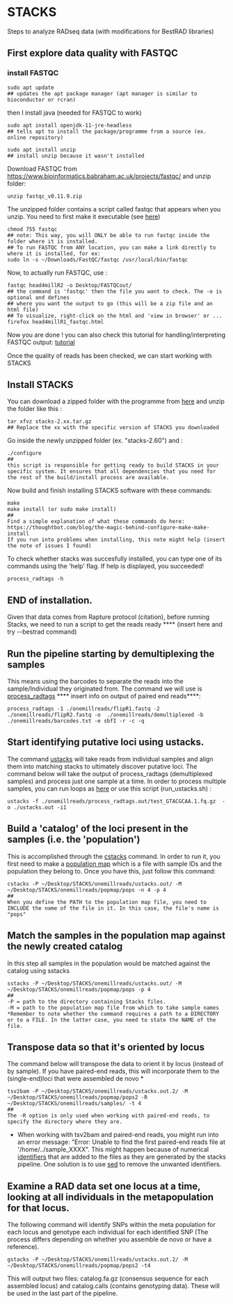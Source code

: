 # STACKS
Steps to analyze RADseq data (with modifications for BestRAD libraries)
## First explore data quality with FASTQC 
### install FASTQC
```
sudo apt update
## updates the apt package manager (apt manager is similar to bioconductor or rcran)
``` 
then I install java (needed for FASTQC to work)
```
sudo apt install openjdk-11-jre-headless  
## tells apt to install the package/programme from a source (ex. online repository)
```
```
sudo apt install unzip 
## install unzip because it wasn't installed 
```
Download FASTQC from https://www.bioinformatics.babraham.ac.uk/projects/fastqc/
and unzip folder:
```
unzip fastqc_v0.11.9.zip
```
The unzipped folder contains a script called fastqc that appears when you unzip. You need to first make it executable (see [here](https://raw.githubusercontent.com/s-andrews/FastQC/master/INSTALL.txt))
```
chmod 755 fastqc
## note: This way, you will ONLY be able to run fastqc inside the folder where it is installed.
## To run FASTQC from ANY location, you can make a link directly to where it is installed, for ex:
sudo ln -s ~/Downloads/FastQC/fastqc /usr/local/bin/fastqc
```
Now, to actually run FASTQC, use :
```
fastqc head4millR2 -o Desktop/FASTQCout/
## the command is 'fastqc' then the file you want to check. The -o is optional and defines 
## where you want the output to go (this will be a zip file and an html file)
## To visualize, right-click on the html and 'view in browser' or ...
firefox head4millR1_fastqc.html 
```
Now you are done ! you can also check this tutorial for handling/interpreting FASTQC output: [tutorial](https://rtsf.natsci.msu.edu/genomics/tech-notes/fastqc-tutorial-and-faq/) 

Once the quality of reads has been checked, we can start working with STACKS
## Install STACKS
You can download a zipped folder with the programme from [here](https://catchenlab.life.illinois.edu/stacks/) and unzip the folder like this :
```
tar xfvz stacks-2.xx.tar.gz 
## Replace the xx with the specific version of STACKS you downloaded
```
Go inside the newly unzipped folder (ex. "stacks-2.60") and :
```
./configure 
##
this script is responsible for getting ready to build STACKS in your specific system. It ensures that all dependencies that you need for the rest of the build/install process are available.
```
Now build and finish installing STACKS software with these commands:
```
make
make install (or sudo make install)
##
Find a simple explanation of what these commands do here: https://thoughtbot.com/blog/the-magic-behind-configure-make-make-install
If you run into problems when installing, this note might help (insert the note of issues I found)
```
To check whether stacks was succesfully installed, you can type one of its commands using the 'help' flag. If help is displayed, you succeeded!
```
process_radtags -h 
```
## END of installation.

Given that data comes from Rapture protocol (citation), before running Stacks, we need to run a script to get the reads ready **** (insert here and try --bestrad command)

## Run the pipeline starting by demultiplexing the samples 
This means using the barcodes to separate the reads into the sample/Individual they originated from. The command we will use is [process_radtags](https://catchenlab.life.illinois.edu/stacks/comp/process_radtags.php) **** insert info on output of paired end reads****:
```
process_radtags -1 ./onemillreads/flipR1.fastq -2 ./onemillreads/flipR2.fastq -o  ./onemillreads/demultiplexed -b ./onemillreads/barcodes.txt -e sbfI -r -c -q
```
## Start identifying putative loci using ustacks. 
The command [ustacks](https://catchenlab.life.illinois.edu/stacks/comp/ustacks.phpwill) will take reads from individual samples and align them into matching stacks to ultimately discover putative loci. The command below will take the output of process_radtags (demultiplexed samples) and process just one sample at a time. In order to process multiple samples, you can run loops as [here](https://catchenlab.life.illinois.edu/stacks/manual/#pipe) or use this script (run_ustacks.sh) :
```
ustacks -f ./onemillreads/process_radtags.out/test_GTACGCAA.1.fq.gz  -o ./ustacks.out -i1 
```
## Build a 'catalog' of the loci present in the samples (i.e. the 'population')
This is accomplished through the [cstacks](https://catchenlab.life.illinois.edu/stacks/comp/cstacks.php) command. In order to run it, you first need to make a [population map](https://catchenlab.life.illinois.edu/stacks/manual/#popmap) which is a file with sample IDs and the population they belong to. Once you have this, just follow this command:
```
cstacks -P ~/Desktop/STACKS/onemillreads/ustacks.out/ -M  ~/Desktop/STACKS/onemillreads/popmap/pops -n 4 -p 4
##
When you define the PATH to the population map file, you need to INCLUDE the name of the file in it. In this case, the file's name is "pops"
```
## Match the samples in the population map against the newly created catalog
In this step all samples in the population would be matched against the catalog using sstacks
```
sstacks -P ~/Desktop/STACKS/onemillreads/ustacks.out/ -M ~/Desktop/STACKS/onemillreads/popmap/pops -p 4
##
-P = path to the directory containing Stacks files.
-M = path to the population map file from which to take sample names
*Remember to note whether the command requires a path to a DIRECTORY or to a FILE. In the latter case, you need to state the NAME of the file.
```
## Transpose data so that it's oriented by locus
The command below will transpose the data to orient it by locus (instead of by sample). If you have paired-end reads, this will incorporate them to the (single-end)loci that were assembled de novo *
```
tsv2bam -P ~/Desktop/STACKS/onemillreads/ustacks.out.2/ -M ~/Desktop/STACKS/onemillreads/popmap/pops2 -R  ~/Desktop/STACKS/onemillreads/samples/ -t 4
##
The -R option is only used when working with paired-end reads, to specify the directory where they are. 
```
* When working with tsv2bam and paired-end reads, you might run into an error message: "Error: Unable to find the first paired-end reads file at '/home/../sample_XXXX".
This might happen because of numerical [identifiers](https://groups.google.com/g/stacks-users/c/x0DvGQvic2A) that are added to the files as they are generated by the stacks pipeline. One solution is to use [sed](https://www.google.com/url?sa=t&rct=j&q=&esrc=s&source=web&cd=&cad=rja&uact=8&ved=2ahUKEwjGpLeBiJf3AhVoJkQIHe0YCVEQFnoECAUQAQ&url=https%3A%2F%2Fwww.geeksforgeeks.org%2Fsed-command-in-linux-unix-with-examples%2F&usg=AOvVaw2EfzMYCxuDqqRmVGQLGHV8) to remove the unwanted identifiers.
## Examine a RAD data set one locus at a time, looking at all individuals in the metapopulation for that locus. 
The following command will identify SNPs within the meta population for each locus and genotype each individual for each identified SNP (The process differs depending on whether you assemble de novo or have a reference).
```
gstacks -P ~/Desktop/STACKS/onemillreads/ustacks.out.2/ -M ~/Desktop/STACKS/onemillreads/popmap/pops2 -t4
```
This will output two files: catalog.fa.gz (consensus sequence for each assembled locus) and catalog.calls (contains genotyping data). These will be used in the last part of the pipeline. 
